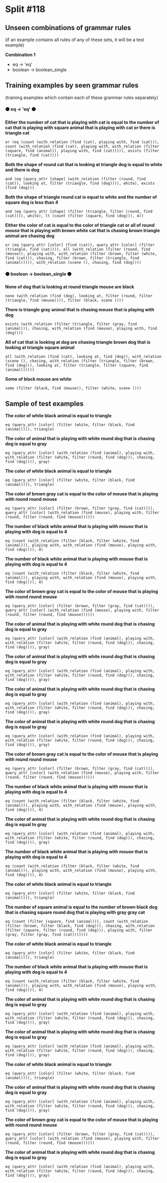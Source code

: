 # Split #118
## Unseen combinations of grammar rules
(if an example contains all rules of any of these sets, it will be a test example)

**Combination 1**
* eq -> 'eq'
* boolean -> boolean_single

## Training examples by seen grammar rules
(training examples which contain each of these grammar rules separately)
#### ⚫ eq -> 'eq' ⚫
**Either the number of cat that is playing with cat is equal to the number of cat that is playing with square animal that is playing with cat or there is triangle cat**
 ```
or (eq (count (with_relation (find (cat), playing with, find (cat))), count (with_relation (find (cat), playing with, with_relation (filter (square, find (animal)), playing with, find (cat))))), exists (filter (triangle, find (cat))))
```
**Both the shape of round cat that is looking at triangle dog is equal to white and there is dog**
 ```
and (eq (query_attr [shape] (with_relation (filter (round, find (cat)), looking at, filter (triangle, find (dog)))), white), exists (find (dog)))
```
**Both the shape of triangle round cat is equal to white and the number of square dog is less than 4**
 ```
and (eq (query_attr [shape] (filter (triangle, filter (round, find (cat)))), white), lt (count (filter (square, find (dog))), 4))
```
**Either the color of cat is equal to the color of triangle cat or all of round mouse that is playing with brown white cat that is chasing brown triangle animal are chasing dog**
 ```
or (eq (query_attr [color] (find (cat)), query_attr [color] (filter (triangle, find (cat)))), all (with_relation (filter (round, find (mouse)), playing with, with_relation (filter (brown, filter (white, find (cat))), chasing, filter (brown, filter (triangle, find (animal))))), with_relation (scene (), chasing, find (dog))))
```
#### ⚫ boolean -> boolean_single ⚫
**None of dog that is looking at round triangle mouse are black**
 ```
none (with_relation (find (dog), looking at, filter (round, filter (triangle, find (mouse)))), filter (black, scene ()))
```
**There is triangle gray animal that is chasing mouse that is playing with dog**
 ```
exists (with_relation (filter (triangle, filter (gray, find (animal))), chasing, with_relation (find (mouse), playing with, find (dog))))
```
**All of cat that is looking at dog are chasing triangle brown dog that is looking at triangle square animal**
 ```
all (with_relation (find (cat), looking at, find (dog)), with_relation (scene (), chasing, with_relation (filter (triangle, filter (brown, find (dog))), looking at, filter (triangle, filter (square, find (animal))))))
```
**Some of black mouse are white**
 ```
some (filter (black, find (mouse)), filter (white, scene ()))
```
## Sample of test examples
**The color of white black animal is equal to triangle**
 ```
eq (query_attr [color] (filter (white, filter (black, find (animal)))), triangle)
```
**The color of animal that is playing with white round dog that is chasing dog is equal to gray**
 ```
eq (query_attr [color] (with_relation (find (animal), playing with, with_relation (filter (white, filter (round, find (dog))), chasing, find (dog)))), gray)
```
**The color of white black animal is equal to triangle**
 ```
eq (query_attr [color] (filter (white, filter (black, find (animal)))), triangle)
```
**The color of brown gray cat is equal to the color of mouse that is playing with round round mouse**
 ```
eq (query_attr [color] (filter (brown, filter (gray, find (cat)))), query_attr [color] (with_relation (find (mouse), playing with, filter (round, filter (round, find (mouse))))))
```
**The number of black white animal that is playing with mouse that is playing with dog is equal to 4**
 ```
eq (count (with_relation (filter (black, filter (white, find (animal))), playing with, with_relation (find (mouse), playing with, find (dog)))), 4)
```
**The number of black white animal that is playing with mouse that is playing with dog is equal to 4**
 ```
eq (count (with_relation (filter (black, filter (white, find (animal))), playing with, with_relation (find (mouse), playing with, find (dog)))), 4)
```
**The color of brown gray cat is equal to the color of mouse that is playing with round round mouse**
 ```
eq (query_attr [color] (filter (brown, filter (gray, find (cat)))), query_attr [color] (with_relation (find (mouse), playing with, filter (round, filter (round, find (mouse))))))
```
**The color of animal that is playing with white round dog that is chasing dog is equal to gray**
 ```
eq (query_attr [color] (with_relation (find (animal), playing with, with_relation (filter (white, filter (round, find (dog))), chasing, find (dog)))), gray)
```
**The color of animal that is playing with white round dog that is chasing dog is equal to gray**
 ```
eq (query_attr [color] (with_relation (find (animal), playing with, with_relation (filter (white, filter (round, find (dog))), chasing, find (dog)))), gray)
```
**The color of animal that is playing with white round dog that is chasing dog is equal to gray**
 ```
eq (query_attr [color] (with_relation (find (animal), playing with, with_relation (filter (white, filter (round, find (dog))), chasing, find (dog)))), gray)
```
**The color of animal that is playing with white round dog that is chasing dog is equal to gray**
 ```
eq (query_attr [color] (with_relation (find (animal), playing with, with_relation (filter (white, filter (round, find (dog))), chasing, find (dog)))), gray)
```
**The color of brown gray cat is equal to the color of mouse that is playing with round round mouse**
 ```
eq (query_attr [color] (filter (brown, filter (gray, find (cat)))), query_attr [color] (with_relation (find (mouse), playing with, filter (round, filter (round, find (mouse))))))
```
**The number of black white animal that is playing with mouse that is playing with dog is equal to 4**
 ```
eq (count (with_relation (filter (black, filter (white, find (animal))), playing with, with_relation (find (mouse), playing with, find (dog)))), 4)
```
**The color of animal that is playing with white round dog that is chasing dog is equal to gray**
 ```
eq (query_attr [color] (with_relation (find (animal), playing with, with_relation (filter (white, filter (round, find (dog))), chasing, find (dog)))), gray)
```
**The number of black white animal that is playing with mouse that is playing with dog is equal to 4**
 ```
eq (count (with_relation (filter (black, filter (white, find (animal))), playing with, with_relation (find (mouse), playing with, find (dog)))), 4)
```
**The color of white black animal is equal to triangle**
 ```
eq (query_attr [color] (filter (white, filter (black, find (animal)))), triangle)
```
**The number of square animal is equal to the number of brown black dog that is chasing square round dog that is playing with gray gray cat**
 ```
eq (count (filter (square, find (animal))), count (with_relation (filter (brown, filter (black, find (dog))), chasing, with_relation (filter (square, filter (round, find (dog))), playing with, filter (gray, filter (gray, find (cat)))))))
```
**The color of white black animal is equal to triangle**
 ```
eq (query_attr [color] (filter (white, filter (black, find (animal)))), triangle)
```
**The number of black white animal that is playing with mouse that is playing with dog is equal to 4**
 ```
eq (count (with_relation (filter (black, filter (white, find (animal))), playing with, with_relation (find (mouse), playing with, find (dog)))), 4)
```
**The color of animal that is playing with white round dog that is chasing dog is equal to gray**
 ```
eq (query_attr [color] (with_relation (find (animal), playing with, with_relation (filter (white, filter (round, find (dog))), chasing, find (dog)))), gray)
```
**The color of animal that is playing with white round dog that is chasing dog is equal to gray**
 ```
eq (query_attr [color] (with_relation (find (animal), playing with, with_relation (filter (white, filter (round, find (dog))), chasing, find (dog)))), gray)
```
**The color of white black animal is equal to triangle**
 ```
eq (query_attr [color] (filter (white, filter (black, find (animal)))), triangle)
```
**The color of animal that is playing with white round dog that is chasing dog is equal to gray**
 ```
eq (query_attr [color] (with_relation (find (animal), playing with, with_relation (filter (white, filter (round, find (dog))), chasing, find (dog)))), gray)
```
**The color of brown gray cat is equal to the color of mouse that is playing with round round mouse**
 ```
eq (query_attr [color] (filter (brown, filter (gray, find (cat)))), query_attr [color] (with_relation (find (mouse), playing with, filter (round, filter (round, find (mouse))))))
```
**The color of animal that is playing with white round dog that is chasing dog is equal to gray**
 ```
eq (query_attr [color] (with_relation (find (animal), playing with, with_relation (filter (white, filter (round, find (dog))), chasing, find (dog)))), gray)
```